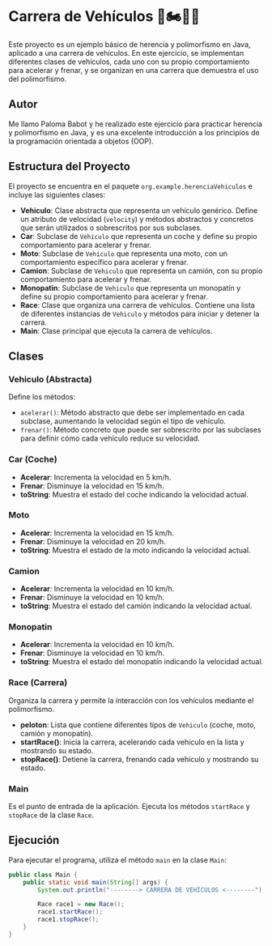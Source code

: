 # Carrera de Vehículos 🚗🏍️🚛🛴

Este proyecto es un ejemplo básico de herencia y polimorfismo en Java, aplicado a una carrera de vehículos. En este ejercicio, se implementan diferentes clases de vehículos, cada uno con su propio comportamiento para acelerar y frenar, y se organizan en una carrera que demuestra el uso del polimorfismo.

## Autor

Me llamo Paloma Babot y he realizado este ejercicio para practicar herencia y polimorfismo en Java, y es una excelente introducción a los principios de la programación orientada a objetos (OOP).

## Estructura del Proyecto

El proyecto se encuentra en el paquete `org.example.herenciaVehiculos` e incluye las siguientes clases:

- **Vehiculo**: Clase abstracta que representa un vehículo genérico. Define un atributo de velocidad (`velocity`) y métodos abstractos y concretos que serán utilizados o sobrescritos por sus subclases.
- **Car**: Subclase de `Vehiculo` que representa un coche y define su propio comportamiento para acelerar y frenar.
- **Moto**: Subclase de `Vehiculo` que representa una moto, con un comportamiento específico para acelerar y frenar.
- **Camion**: Subclase de `Vehiculo` que representa un camión, con su propio comportamiento para acelerar y frenar.
- **Monopatin**: Subclase de `Vehiculo` que representa un monopatín y define su propio comportamiento para acelerar y frenar.
- **Race**: Clase que organiza una carrera de vehículos. Contiene una lista de diferentes instancias de `Vehiculo` y métodos para iniciar y detener la carrera.
- **Main**: Clase principal que ejecuta la carrera de vehículos.

## Clases

### Vehiculo (Abstracta)
Define los métodos:
- `acelerar()`: Método abstracto que debe ser implementado en cada subclase, aumentando la velocidad según el tipo de vehículo.
- `frenar()`: Método concreto que puede ser sobrescrito por las subclases para definir cómo cada vehículo reduce su velocidad.

### Car (Coche)
- **Acelerar**: Incrementa la velocidad en 5 km/h.
- **Frenar**: Disminuye la velocidad en 15 km/h.
- **toString**: Muestra el estado del coche indicando la velocidad actual.

### Moto
- **Acelerar**: Incrementa la velocidad en 15 km/h.
- **Frenar**: Disminuye la velocidad en 20 km/h.
- **toString**: Muestra el estado de la moto indicando la velocidad actual.

### Camion
- **Acelerar**: Incrementa la velocidad en 10 km/h.
- **Frenar**: Disminuye la velocidad en 10 km/h.
- **toString**: Muestra el estado del camión indicando la velocidad actual.

### Monopatin
- **Acelerar**: Incrementa la velocidad en 10 km/h.
- **Frenar**: Disminuye la velocidad en 10 km/h.
- **toString**: Muestra el estado del monopatín indicando la velocidad actual.

### Race (Carrera)
Organiza la carrera y permite la interacción con los vehículos mediante el polimorfismo.
- **peloton**: Lista que contiene diferentes tipos de `Vehiculo` (coche, moto, camión y monopatín).
- **startRace()**: Inicia la carrera, acelerando cada vehículo en la lista y mostrando su estado.
- **stopRace()**: Detiene la carrera, frenando cada vehículo y mostrando su estado.

### Main
Es el punto de entrada de la aplicación. Ejecuta los métodos `startRace` y `stopRace` de la clase `Race`.

## Ejecución

Para ejecutar el programa, utiliza el método `main` en la clase `Main`:

```java
public class Main {
    public static void main(String[] args) {
        System.out.println("--------> CARRERA DE VEHÍCULOS <--------");

        Race race1 = new Race();
        race1.startRace();
        race1.stopRace();
    }
}

